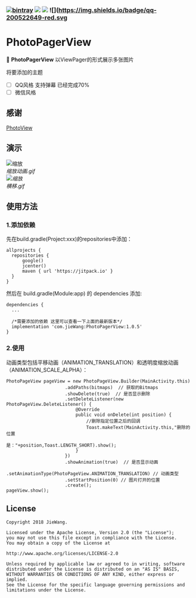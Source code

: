 ### [![bintray](https://img.shields.io/bintray/v/jiewang19951030/Maven/PhotoPagerView.svg)](https://bintray.com/jiewang19951030/Maven/PhotoPagerView)  ![](https://img.shields.io/badge/language-java-orange.svg) [![](https://img.shields.io/badge/license-Apache2.0-green.svg)](https://opensource.org/licenses/apache2.0.php) ![](https://img.shields.io/badge/qq-200522649-red.svg
# PhotoPagerView
🌁 **PhotoPagerView** 以ViewPager的形式展示多张图片 <br>

将要添加的主题

- [ ] QQ风格 支持弹幕 已经完成70%
- [ ] 微信风格 

## 感谢
[PhotoView](https://github.com/chrisbanes/PhotoView)

## 演示
![缩放](https://github.com/mCyp/PhotoPagerView/blob/master/app/src/main/res/drawable/scale.gif)<br>
<cite>缩放动画.gif<cite><br>
![缩放](https://github.com/mCyp/PhotoPagerView/blob/master/app/src/main/res/drawable/translate.gif)<br>
横移.gif

## 使用方法
### 1.添加依赖
  先在build.gradle(Project:xxx)的repositories中添加：
  ```
  allprojects {
    repositories {
        google()
        jcenter()
        maven { url 'https://jitpack.io' }
    }
}
  ```
  然后在 build.gradle(Module:app) 的 dependencies 添加:
  ```
 dependencies {
    ...
   
    /*需要添加的依赖 这里可以查看一下上面的最新版本*/
    implementation 'com.jieWang:PhotoPagerView:1.0.5'
 }
  ```
### 2.使用
  动画类型包括平移动画（ANIMATION_TRANSLATION）和透明度缩放动画（ANIMATION_SCALE_ALPHA）：
  ```
  PhotoPageView pageView = new PhotoPageView.Builder(MainActivity.this) 
                        .addPaths(bitmaps)  // 获取的Bitmaps
                        .showDelete(true)  // 是否显示删除
                        .setDeleteListener(new PhotoPageView.DeleteListener() {
                            @Override
                            public void onDelete(int position) {
                                //删除指定位置之后的回调
                                Toast.makeText(MainActivity.this,"删除的位置
                                  是："+position,Toast.LENGTH_SHORT).show();
                            }
                        })
                        .showAnimation(true)  // 是否显示动画
                        .setAnimationType(PhotoPageView.ANIMATION_TRANSLATION) // 动画类型 
                        .setStartPosition(0) // 图片打开的位置
                        .create();
  pageView.show();
  ```
## License
  ```
  Copyright 2018 JieWang.

  Licensed under the Apache License, Version 2.0 (the "License");
  you may not use this file except in compliance with the License.
  You may obtain a copy of the License at

  http://www.apache.org/licenses/LICENSE-2.0

  Unless required by applicable law or agreed to in writing, software
  distributed under the License is distributed on an "AS IS" BASIS,
  WITHOUT WARRANTIES OR CONDITIONS OF ANY KIND, either express or implied.
  See the License for the specific language governing permissions and
  limitations under the License.
  ```

